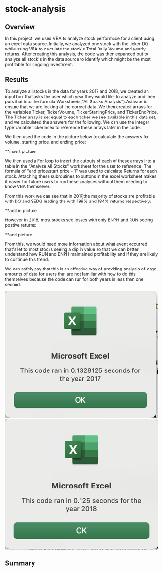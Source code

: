 # stock-analysis

## Overview 

In this project, we used VBA to analyze stock performace for a client using an excel data source. Initially, we analyzed one stock with the ticker DQ while using VBA to calculate the stock's Total Daily Volume and yearly returns. After creating this analysis, the code was then expanded out to analyze all stock's in the data source to identify which might be the most profitable for ongoing investment. 

## Results 

To analyze all stocks in the data for years 2017 and 2018, we created an input box that asks the user which year they would like to analyze and then puts that into the formula Worksheets("All Stocks Analysis").Activate to ensure that we are looking at the correct data. We then created arrays for the variables Ticker, TickerVolume, TickerStartingPrice, and TickerEndPrice. The Ticker array is set equal to each ticker we see available in this data set, and we calculated the answers for the following. We can use the integer type variable tickerindex to reference these arrays later in the code. 

We then used the code in the picture below to calculate the answers for volume, starting price, and ending price: 

**insert picture 

We then used a For loop to insert the outputs of each of these arrays into a table in the "Analyze All Stocks" worksheet for the user to reference. The formula of "end price/start price - 1" was used to calculate Returns for each stock. Attaching these subroutines to buttons in the excel worksheet makes it easier for future users to run these analyses without them needing to know VBA themselves. 

From this work we can see that in 2017,the majority of stocks are profitable with DQ and SEDG leading the with 199% and 184% returns respectively: 

**add in picture

However in 2018, most stocks see losses with only ENPH and RUN seeing postive returns: 

**add picture 

From this, we would need more information about what event occurred that's let to most stocks seeing a dip in value so that we can better understand how RUN and ENPH maintained profitability and if they are likely to continue this trend. 

We can safely say that this is an effective way of providing analysis of large amounts of data for users that are not familiar with how to do this themselves because the code can run for both years in less than one second. 

![VBA_Challenge_2017](VBA_Challenge_2017.png) ![VBA_Challenge_2018](VBA_Challenge_2018.png) 


## Summary
